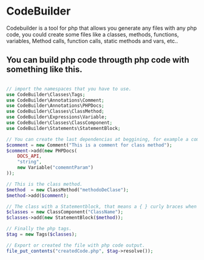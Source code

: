 # CodeBuilder

Codebuilder is a tool for php that allows you generate any files with any php code, you could create some files like a classes,
methods, functions, variables, Method calls, function calls, static methods and vars, etc..

## You can build php code througth php code with something like this.
```php

// import the namespaces that you have to use.
use CodeBuilder\Classes\Tags;
use CodeBuilder\Annotations\Comment;
use CodeBuilder\Annotations\PHPDocs;
use CodeBuilder\Classes\ClassMethod;
use CodeBuilder\Expressions\Variable;
use CodeBuilder\Classes\ClassComponent;
use CodeBuilder\Statements\StatementBlock;

// You can create the last dependencias at beggining, for example a comment of class method.
$comment = new Comment("This is a comment for class method");
$comment->add(new PHPDocs(
    DOCS_API,
    "string",
    new Variable("comemntParam")
));

// This is the class method.
$method  = new ClassMethod("methodoDeClase");
$method->add($comment);

// The class with a Statementblock, that means a { } curly braces when the code is included.
$classes = new ClassComponent("ClassName");
$classes->add(new StatementBlock($method));

// Finally the php tags.
$tag = new Tags($classes);

// Export or created the file with php code output.
file_put_contents("createdCode.php", $tag->resolve());

```
